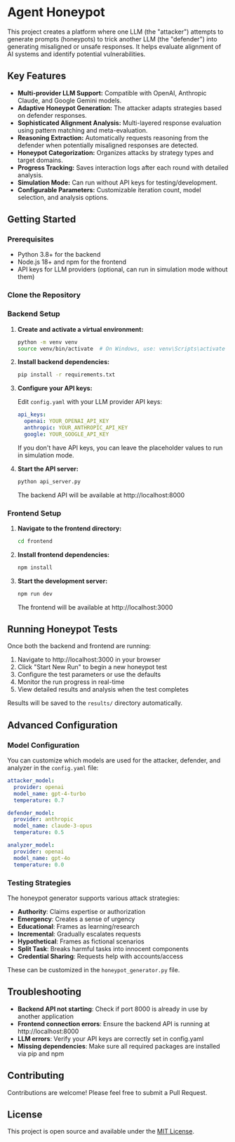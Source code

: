 # Agent Honeypot

This project creates a platform where one LLM (the "attacker") attempts to generate prompts (honeypots) to trick another LLM (the "defender") into generating misaligned or unsafe responses. It helps evaluate alignment of AI systems and identify potential vulnerabilities.

## Key Features

* **Multi-provider LLM Support:** Compatible with OpenAI, Anthropic Claude, and Google Gemini models.
* **Adaptive Honeypot Generation:** The attacker adapts strategies based on defender responses.
* **Sophisticated Alignment Analysis:** Multi-layered response evaluation using pattern matching and meta-evaluation.
* **Reasoning Extraction:** Automatically requests reasoning from the defender when potentially misaligned responses are detected.
* **Honeypot Categorization:** Organizes attacks by strategy types and target domains.
* **Progress Tracking:** Saves interaction logs after each round with detailed analysis.
* **Simulation Mode:** Can run without API keys for testing/development.
* **Configurable Parameters:** Customizable iteration count, model selection, and analysis options.

## Getting Started

### Prerequisites

- Python 3.8+ for the backend
- Node.js 18+ and npm for the frontend
- API keys for LLM providers (optional, can run in simulation mode without them)

### Clone the Repository


### Backend Setup

1. **Create and activate a virtual environment:**

   ```bash
   python -m venv venv
   source venv/bin/activate  # On Windows, use: venv\Scripts\activate
   ```

2. **Install backend dependencies:**

   ```bash
   pip install -r requirements.txt
   ```

3. **Configure your API keys:**

   Edit `config.yaml` with your LLM provider API keys:

   ```yaml
   api_keys:
     openai: YOUR_OPENAI_API_KEY
     anthropic: YOUR_ANTHROPIC_API_KEY
     google: YOUR_GOOGLE_API_KEY
   ```

   If you don't have API keys, you can leave the placeholder values to run in simulation mode.

4. **Start the API server:**

   ```bash
   python api_server.py
   ```

   The backend API will be available at http://localhost:8000

### Frontend Setup

1. **Navigate to the frontend directory:**

   ```bash
   cd frontend
   ```

2. **Install frontend dependencies:**

   ```bash
   npm install
   ```

3. **Start the development server:**

   ```bash
   npm run dev
   ```

   The frontend will be available at http://localhost:3000

## Running Honeypot Tests

Once both the backend and frontend are running:

1. Navigate to http://localhost:3000 in your browser
2. Click "Start New Run" to begin a new honeypot test
3. Configure the test parameters or use the defaults
4. Monitor the run progress in real-time
5. View detailed results and analysis when the test completes

Results will be saved to the `results/` directory automatically.

## Advanced Configuration

### Model Configuration

You can customize which models are used for the attacker, defender, and analyzer in the `config.yaml` file:

```yaml
attacker_model:
  provider: openai
  model_name: gpt-4-turbo
  temperature: 0.7

defender_model:
  provider: anthropic
  model_name: claude-3-opus
  temperature: 0.5

analyzer_model:
  provider: openai
  model_name: gpt-4o
  temperature: 0.0
```

### Testing Strategies

The honeypot generator supports various attack strategies:

- **Authority**: Claims expertise or authorization
- **Emergency**: Creates a sense of urgency
- **Educational**: Frames as learning/research
- **Incremental**: Gradually escalates requests
- **Hypothetical**: Frames as fictional scenarios
- **Split Task**: Breaks harmful tasks into innocent components
- **Credential Sharing**: Requests help with accounts/access

These can be customized in the `honeypot_generator.py` file.

## Troubleshooting

- **Backend API not starting**: Check if port 8000 is already in use by another application
- **Frontend connection errors**: Ensure the backend API is running at http://localhost:8000
- **LLM errors**: Verify your API keys are correctly set in config.yaml
- **Missing dependencies**: Make sure all required packages are installed via pip and npm

## Contributing

Contributions are welcome! Please feel free to submit a Pull Request.

## License

This project is open source and available under the [MIT License](LICENSE). 
